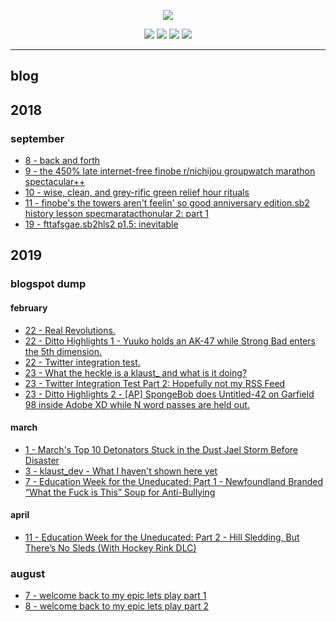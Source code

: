 <p align="center">
     <img src="https://raw.githubusercontent.com/rustMotherboard/rustmotherboard.github.io/master/images/site/website-header.png">
</p>

<p align="center">
    <img src=https://raw.githubusercontent.com/rustMotherboard/rustmotherboard.github.io/master/images/site/website-buttons0001.png>
    <img src=https://raw.githubusercontent.com/rustMotherboard/rustmotherboard.github.io/master/images/site/website-buttons0002.png>
    <img src=https://raw.githubusercontent.com/rustMotherboard/rustmotherboard.github.io/master/images/site/website-buttons0003.png>
    <img src=https://raw.githubusercontent.com/rustMotherboard/rustmotherboard.github.io/master/images/site/website-buttons0004.png>
</p>

---

## blog

## 2018

### september

* [8 - back and forth](https://rustmotherboard.github.io/archive/2018/09/18-9-8)
* [9 - the 450% late internet-free finobe r/nichijou groupwatch marathon spectacular++](https://rustmotherboard.github.io/archive/2018/09/18-9-9)
* [10 - wise, clean, and grey-rific green relief hour rituals](https://rustmotherboard.github.io/archive/2018/09/18-9-10)
* [11 - finobe's the towers aren't feelin' so good anniversary edition.sb2 history lesson specmaratacthonular 2: part 1](https://rustmotherboard.github.io/archive/2018/09/18-9-11)
* [19 - fttafsgae.sb2hls2 p1.5: inevitable](https://rustmotherboard.github.io/archive/2018/09/18-9-19)

## 2019

### blogspot dump

#### february

* [22 - Real Revolutions.](https://rustmotherboard.github.io/archive/2019/02/19-2-22)
* [22 - Ditto Highlights 1 - Yuuko holds an AK-47 while Strong Bad enters the 5th dimension.](https://rustmotherboard.github.io/archive/2019/02/19-2-22-2)
* [22 - Twitter integration test.](https://rustmotherboard.github.io/archive/2019/02/19-2-22-3)
* [23 - What the heckle is a klaust_ and what is it doing?](https://rustmotherboard.github.io/archive/2019/02/19-2-23)
* [23 - Twitter Integration Test Part 2: Hopefully not my RSS Feed](https://rustmotherboard.github.io/archive/2019/02/19-2-23-2)
* [23 - Ditto Highlights 2 - [AP] SpongeBob does Untitled-42 on Garfield 98 inside Adobe XD while N word passes are held out.](https://rustmotherboard.github.io/archive/2019/02/19-2-23-3)

#### march

* [1 - March's Top 10 Detonators Stuck in the Dust Jael Storm Before Disaster](https://rustmotherboard.github.io/archive/2019/03/19-3-1)
* [3 - klaust_dev - What I haven't shown here yet](https://rustmotherboard.github.io/archive/2019/03/19-3-3)
* [7 - Education Week for the Uneducated: Part 1 - Newfoundland Branded “What the Fuck is This” Soup for Anti-Bullying](https://rustmotherboard.github.io/archive/2019/03/19-3-7)

#### april

* [11 - Education Week for the Uneducated: Part 2 - Hill Sledding, But There’s No Sleds (With Hockey Rink DLC)](https://rustmotherboard.github.io/archive/2019/03/19-4-11)

### august

* [7 - welcome back to my epic lets play part 1](https://rustmotherboard.github.io/archive/2019/08/19-8-7)
* [8 - welcome back to my epic lets play part 2](https://rustmotherboard.github.io/archive/2019/08/19-8-8)